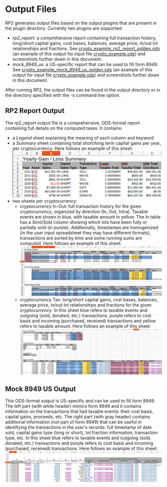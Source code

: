 <!--- Copyright 2021 eprbell --->

<!--- Licensed under the Apache License, Version 2.0 (the "License"); --->
<!--- you may not use this file except in compliance with the License. --->
<!--- You may obtain a copy of the License at --->

<!---     http://www.apache.org/licenses/LICENSE-2.0 --->

<!--- Unless required by applicable law or agreed to in writing, software --->
<!--- distributed under the License is distributed on an "AS IS" BASIS, --->
<!--- WITHOUT WARRANTIES OR CONDITIONS OF ANY KIND, either express or implied. --->
<!--- See the License for the specific language governing permissions and --->
<!--- limitations under the License. --->

# Output Files
RP2 generates output files based on the output plugins that are present in the plugin directory. Currently two plugins are supported:
* *rp2_report*: a comprehensive report containing full transaction history, long/short capital gains, cost bases, balances, average price, in/out lot relationships and fractions. See [crypto_example_rp2_report_golden.ods](../input/golden/crypto_example_rp2_report_golden.ods) (an example of this output for input file [crypto_example.ods](../input/crypto_example.ods)) and screenshots further down in this document.
* *mock_8949_us*: a US-specific report that can be used to fill form 8949. See [crypto_example_mock_8949_us_golden.ods](input/golden/crypto_example_mock_8949_us_golden.ods) (an example of this output for input file [crypto_example.ods](../input/crypto_example.ods)) and screenshots further down in this document.

After running RP2, the output files can be found in the output directory or in the directory specified with the -o command line option.

## RP2 Report Output
The rp2_report output file is a comprehensive, ODS-format report containing full details on the computed taxes. It contains:
* a *Legend* sheet explaining the meaning of each column and keyword
* a *Summary* sheet containing total short/long term capital gains per year, per cryptocurrency. Here follows an example of this sheet: ![RP2 report summary example](images/rp2_report_output_summary.png)
* two sheets per cryptocurrency:
  * *cryptocurrency* In-Out: full transaction history for the given *cryptocurrency*, organized by direction (In, Out, Intra). Taxable events are shown in blue, with taxable amount in yellow. The *In* table has a *Sent/Sold* column showing which lots have been fully or partially sold (in purple). Additionally, timestamps are homogenized (in the user input spreadsheet they may have different formats), transactions are sorted by time and some running sums are computed. Here follows an example of this sheet: ![RP2 report in-out example](images/rp2_report_output_in_out.png)
  * *cryptocurrency* Tax: long/short capital gains, cost bases, balances, average price, in/out lot relationships and fractions for the given *cryptocurrency*. In this sheet blue refers to taxable events and outgoing (sold, donated, etc.) transactions, purple refers to cost basis and incoming (purchased, received) transactions and yellow refers to taxable amount. Here follows an example of this sheet: ![RP2 report tax example](images/rp2_report_output_tax.png)

## Mock 8949 US Output
This ODS-format output is US-specific and can be used to fill form 8949. The left part (with white header) mimics form 8949 and it contains information on the transactions that had taxable events: their cost basis, capital gains, proceeds, etc. The right part (with gray header) contains additional information (not part of form 8949) that can be useful in identifying the transactions in the user's records: full timestamp of date sold, capital gains type (long or short), lot fraction information, transaction type, etc. In this sheet blue refers to taxable events and outgoing (sold, donated, etc.) transactions and purple refers to cost basis and incoming (purchased, received) transactions. Here follows an example of this sheet: ![mock 8949 us output](images/mock_8949_us_output.png)

